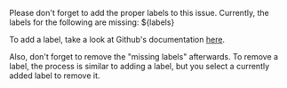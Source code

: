 <!-- Note: Label instructions are added into where the placeholder string first appears --->

Please don't forget to add the proper labels to this issue. Currently, the labels for the following are missing:
${labels}

To add a label, take a look at Github's documentation [here](https://docs.github.com/en/issues/using-labels-and-milestones-to-track-work/managing-labels#applying-a-label).

Also, don't forget to remove the "missing labels" afterwards.
To remove a label, the process is similar to adding a label, but you select a currently added label to remove it.